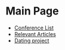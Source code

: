 # Main Page

* [Conference List](Conferences/)
* [Relevant Articles](Relevant%20Articles/)
* [Dating project](Dating/main.md)